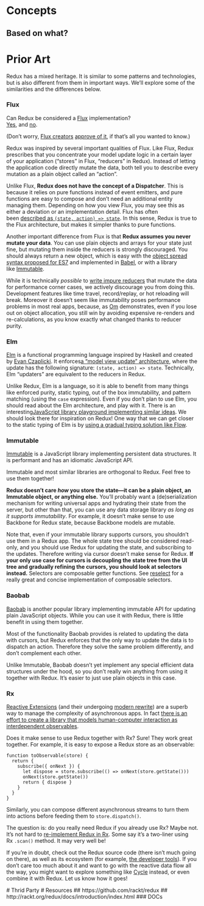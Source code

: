 # Concepts
## Based on what?
<h1 id="prior-art">Prior Art</h1><p>Redux has a mixed heritage. It is similar to some patterns and technologies, but is also different from them in important ways. We&#x2019;ll explore some of the similarities and the differences below.</p><h3 id="flux">Flux</h3><p>Can Redux be considered a&#xA0;<a href="https://facebook.github.io/flux/" target="_blank">Flux</a>&#xA0;implementation?<br><a href="https://twitter.com/fisherwebdev/status/616278911886884864" target="_blank">Yes</a>, and&#xA0;<a href="https://twitter.com/andrestaltz/status/616270755605708800" target="_blank">no</a>.</p><p>(Don&#x2019;t worry,&#xA0;<a href="https://twitter.com/jingc/status/616608251463909376" target="_blank">Flux creators</a>&#xA0;<a href="https://twitter.com/fisherwebdev/status/616286955693682688" target="_blank">approve of it</a>, if that&#x2019;s all you wanted to know.)</p><p>Redux was inspired by several important qualities of Flux. Like Flux, Redux prescribes that you concentrate your model update logic in a certain layer of your application (&#x201C;stores&#x201D; in Flux, &#x201C;reducers&#x201D; in Redux). Instead of letting the application code directly mutate the data, both tell you to describe every mutation as a plain object called an &#x201C;action&#x201D;.</p><p>Unlike Flux,&#xA0;<strong>Redux does not have the concept of a Dispatcher</strong>. This is because it relies on pure functions instead of event emitters, and pure functions are easy to compose and don&#x2019;t need an additional entity managing them. Depending on how you view Flux, you may see this as either a deviation or an implementation detail. Flux has often been&#xA0;<a href="https://speakerdeck.com/jmorrell/jsconf-uy-flux-those-who-forget-the-past-dot-dot-dot-1" target="_blank">described as&#xA0;<code>(state, action) =&gt; state</code></a>. In this sense, Redux is true to the Flux architecture, but makes it simpler thanks to pure functions.</p><p>Another important difference from Flux is that&#xA0;<strong>Redux assumes you never mutate your data</strong>. You can use plain objects and arrays for your state just fine, but mutating them inside the reducers is strongly discouraged. You should always return a new object, which is easy with the&#xA0;<a href="https://github.com/sebmarkbage/ecmascript-rest-spread" target="_blank">object spread syntax proposed for ES7</a>&#xA0;and implemented in&#xA0;<a href="http://babeljs.io/" target="_blank">Babel</a>, or with a library like&#xA0;<a href="https://facebook.github.io/immutable-js" target="_blank">Immutable</a>.</p><p>While it is technically&#xA0;<em>possible</em>&#xA0;to&#xA0;<a href="https://github.com/rackt/redux/issues/328#issuecomment-125035516" target="_blank">write impure reducers</a>&#xA0;that mutate the data for performance corner cases, we actively discourage you from doing this. Development features like time travel, record/replay, or hot reloading will break. Moreover it doesn&#x2019;t seem like immutability poses performance problems in most real apps, because, as&#xA0;<a href="https://github.com/omcljs/om" target="_blank">Om</a>&#xA0;demonstrates, even if you lose out on object allocation, you still win by avoiding expensive re-renders and re-calculations, as you know exactly what changed thanks to reducer purity.</p><h3 id="elm">Elm</h3><p><a href="http://elm-lang.org/" target="_blank">Elm</a>&#xA0;is a functional programming language inspired by Haskell and created by&#xA0;<a href="https://twitter.com/czaplic" target="_blank">Evan Czaplicki</a>. It enforces<a href="https://github.com/evancz/elm-architecture-tutorial/" target="_blank">a &#x201C;model view update&#x201D; architecture</a>, where the update has the following signature:&#xA0;<code>(state, action) =&gt; state</code>. Technically, Elm &#x201C;updaters&#x201D; are equivalent to the reducers in Redux.</p><p>Unlike Redux, Elm is a language, so it is able to benefit from many things like enforced purity, static typing, out of the box immutability, and pattern matching (using the&#xA0;<code>case</code>&#xA0;expression). Even if you don&#x2019;t plan to use Elm, you should read about the Elm architecture, and play with it. There is an interesting<a href="https://github.com/paldepind/noname-functional-frontend-framework" target="_blank">JavaScript library playground implementing similar ideas</a>. We should look there for inspiration on Redux! One way that we can get closer to the static typing of Elm is by&#xA0;<a href="https://github.com/rackt/redux/issues/290" target="_blank">using a gradual typing solution like Flow</a>.</p><h3 id="immutable">Immutable</h3><p><a href="https://facebook.github.io/immutable-js" target="_blank">Immutable</a>&#xA0;is a JavaScript library implementing persistent data structures. It is performant and has an idiomatic JavaScript API.</p><p>Immutable and most similar libraries are orthogonal to Redux. Feel free to use them together!</p><p><strong>Redux doesn&#x2019;t care&#xA0;<em>how</em>&#xA0;you store the state&#x2014;it can be a plain object, an Immutable object, or anything else.</strong>&#xA0;You&#x2019;ll probably want a (de)serialization mechanism for writing universal apps and hydrating their state from the server, but other than that, you can use any data storage library&#xA0;<em>as long as it supports immutability</em>. For example, it doesn&#x2019;t make sense to use Backbone for Redux state, because Backbone models are mutable.</p><p>Note that, even if your immutable library supports cursors, you shouldn&#x2019;t use them in a Redux app. The whole state tree should be considered read-only, and you should use Redux for updating the state, and subscribing to the updates. Therefore writing via cursor doesn&#x2019;t make sense for Redux.&#xA0;<strong>If your only use case for cursors is decoupling the state tree from the UI tree and gradually refining the cursors, you should look at selectors instead.</strong>&#xA0;Selectors are composable getter functions. See&#xA0;<a href="http://github.com/faassen/reselect" target="_blank">reselect</a>&#xA0;for a really great and concise implementation of composable selectors.</p><h3 id="baobab">Baobab</h3><p><a href="https://github.com/Yomguithereal/baobab" target="_blank">Baobab</a>&#xA0;is another popular library implementing immutable API for updating plain JavaScript objects. While you can use it with Redux, there is little benefit in using them together.</p><p>Most of the functionality Baobab provides is related to updating the data with cursors, but Redux enforces that the only way to update the data is to dispatch an action. Therefore they solve the same problem differently, and don&#x2019;t complement each other.</p><p>Unlike Immutable, Baobab doesn&#x2019;t yet implement any special efficient data structures under the hood, so you don&#x2019;t really win anything from using it together with Redux. It&#x2019;s easier to just use plain objects in this case.</p><h3 id="rx">Rx</h3><p><a href="https://github.com/Reactive-Extensions/RxJS" target="_blank">Reactive Extensions</a>&#xA0;(and their undergoing&#xA0;<a href="https://github.com/ReactiveX/RxJS" target="_blank">modern rewrite</a>) are a superb way to manage the complexity of asynchronous apps. In fact&#xA0;<a href="http://cycle.js.org/" target="_blank">there is an effort to create a library that models human-computer interaction as interdependent observables</a>.</p><p>Does it make sense to use Redux together with Rx? Sure! They work great together. For example, it is easy to expose a Redux store as an observable:</p><pre><code class="lang-js"><span class="token keyword">function</span> <span class="token function">toObservable</span><span class="token punctuation">(</span>store<span class="token punctuation">)</span> <span class="token punctuation">{</span>
  <span class="token keyword">return</span> <span class="token punctuation">{</span>
    <span class="token function">subscribe</span><span class="token punctuation">(</span><span class="token punctuation">{</span> onNext <span class="token punctuation">}</span><span class="token punctuation">)</span> <span class="token punctuation">{</span>
      <span class="token keyword">let</span> dispose <span class="token operator">=</span> store<span class="token punctuation">.</span><span class="token function">subscribe</span><span class="token punctuation">(</span><span class="token punctuation">(</span><span class="token punctuation">)</span> <span class="token operator">=</span><span class="token operator">&gt;</span> <span class="token function">onNext</span><span class="token punctuation">(</span>store<span class="token punctuation">.</span><span class="token function">getState</span><span class="token punctuation">(</span><span class="token punctuation">)</span><span class="token punctuation">)</span><span class="token punctuation">)</span>
      <span class="token function">onNext</span><span class="token punctuation">(</span>store<span class="token punctuation">.</span><span class="token function">getState</span><span class="token punctuation">(</span><span class="token punctuation">)</span><span class="token punctuation">)</span>
      <span class="token keyword">return</span> <span class="token punctuation">{</span> dispose <span class="token punctuation">}</span>
    <span class="token punctuation">}</span>
  <span class="token punctuation">}</span>
<span class="token punctuation">}</span>
</code></pre><p>Similarly, you can compose different asynchronous streams to turn them into actions before feeding them to&#xA0;<code>store.dispatch()</code>.</p><p>The question is: do you really need Redux if you already use Rx? Maybe not. It&#x2019;s not hard to&#xA0;<a href="https://github.com/jas-chen/rx-redux" target="_blank">re-implement Redux in Rx</a>. Some say it&#x2019;s a two-liner using Rx&#xA0;<code>.scan()</code>&#xA0;method. It may very well be!</p><p>If you&#x2019;re in doubt, check out the Redux source code (there isn&#x2019;t much going on there), as well as its ecosystem (for example,&#xA0;<a href="https://github.com/gaearon/redux-devtools" target="_blank">the developer tools</a>). If you don&#x2019;t care too much about it and want to go with the reactive data flow all the way, you might want to explore something like&#xA0;<a href="http://cycle.js.org/" target="_blank">Cycle</a>&#xA0;instead, or even combine it with Redux. Let us know how it goes!</p>
# Thrid Party
# Resources
## https://github.com/rackt/redux
## http://rackt.org/redux/docs/introduction/index.html
### DOCs
